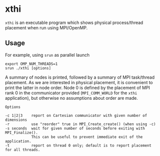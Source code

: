 # xthi
`xthi` is an executable program which shows physical process/thread placement when run using MPI/OpenMP.

## Usage

For example, using `srun` as parallel launch
```
export OMP_NUM_THREADS=1
srun ./xthi [options]
```

A summary  of nodes is printed, followed by a summary of MPI  task/thread placement. As we are interested in physical placement, it is convenient to print the latter in node order. Node 0 is defined by the placement of MPI rank 0 in the communicator provided (`MPI_COMM_WORLD` for the `xthi` application), but otherwise no assumptions about order are made.


```
Options

-c 1|2|3    report on Cartesian communicator with given number of dimensions
-r          use "reorder" true in MPI_Create_create() (when using -c)
-s seconds  wait for given number of seconds before exiting with MPI_Finalize().
            This can be useful to prevent immediate exit of the application.
-t          report on thread 0 only; default is to report placement for all threads.
```
